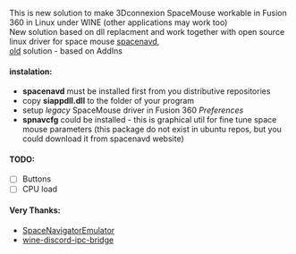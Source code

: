 This is new solution to make 3Dconnexion SpaceMouse workable in Fusion 360 in Linux under WINE (other applications may work too)  
New solution based on dll replacment and work together with open source linux driver for space mouse [spacenavd](http://spacenav.sourceforge.net/),  
[old](https://github.com/DD1984/SpaceMouse_Fusion360_Wine/tree/master/AddIns) solution - based on AddIns


#### instalation:
* **spacenavd** must be installed first from you distributive repositories 
* copy **siappdll.dll** to the folder of your program
* setup *legacy* SpaceMouse driver in Fusion 360 *Preferences*
* **spnavcfg** could be installed - this is graphical util for fine tune space mouse parameters (this package do not exist in ubuntu repos, but you could download it from spacenavd website)

#### TODO:
* [ ] Buttons
* [ ] CPU load

#### Very Thanks:
* [SpaceNavigatorEmulator](https://github.com/lukenuttall/SpaceNavigatorEmulator)
* [wine-discord-ipc-bridge](https://github.com/0e4ef622/wine-discord-ipc-bridge)
